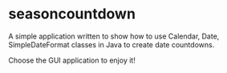 # seasoncountdown
A simple application written to show how to use Calendar, Date, SimpleDateFormat classes in Java to create date countdowns.

Choose the GUI application to enjoy it!
